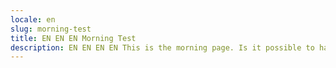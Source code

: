 ```yaml
---
locale: en
slug: morning-test
title: EN EN EN Morning Test
description: EN EN EN EN This is the morning page. Is it possible to have a Form.
---
```

